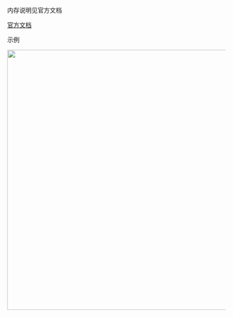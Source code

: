 内存说明见官方文档

[官方文档](https://ci.apache.org/projects/flink/flink-docs-release-1.13/zh/docs/deployment/memory/mem_setup_tm/)

示例  
<div align="center"> <img width="600px" src="https://gitee.com/squancher/bigdata_notes/BigData-Notes/raw/master/pictures/flink-memory.png"/> </div>